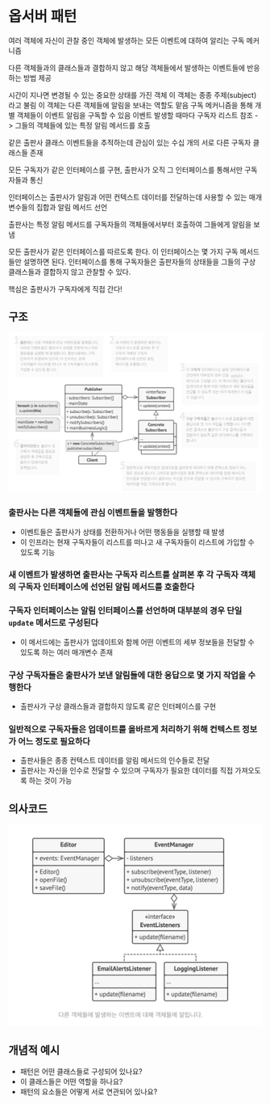 # 옵서버 패턴

여러 객체에 자신이 관찰 중인 객체에 발생하는 모든 이벤트에 대하여 알리는 구독 메커니즘

다른 객체들과의 클래스들과 결합하지 않고 해당 객체들에서 발생하는 이벤트들에 반응하는 방법 제공

시간이 지나면 변경될 수 있는 중요한 상태를 가진 객체
이 객체는 종종 주제(subject)라고 불림
이 객체는 다른 객체들에 알림을 보내는 역할도 맡음
구독 메커니즘을 통해 개별 객체들이 이벤트 알림을 구독할 수 있음
이벤트 발생할 때마다 구독자 리스트 참조 -> 그들의 객체들에 있는 특정 알림 메서드를 호출

같은 출판사 클래스 이벤트들을 추적하는데 관심이 있는 수십 개의 서로 다른 구독자 클래스들 존재

모든 구독자가 같은 인터페이스를 구현, 출판사가 오직 그 인터페이스를 통해서만 구독자들과 통신

인터페이스는 출판사가 알림과 어떤 컨텍스트 데이터를 전달하는데 사용할 수 있는 매개변수들의 집합과 알림 메서드 선언

출판사는 특정 알림 메서드를 구독자들의 객체들에서부터 호출하여 그들에게 알림을 보냄

모든 출판사가 같은 인터페이스를 따르도록 한다. 이 인터페이스는 몇 가지 구독 메서드들만 설명하면 된다.
인터페이스를 통해 구독자들은 출판자들의 상태들을 그들의 구상 클래스들과 결합하지 않고 관찰할 수 있다.

핵심은 출판사가 구독자에게 직접 간다!

## 구조

![observer-pattern-structure](../img/observer-pattern-structure.png)

### 출판사는 다른 객체들에 관심 이벤트들을 발행한다

- 이벤트들은 출판사가 상태를 전환하거나 어떤 행동들을 실행할 때 발생
- 이 인프라는 현재 구독자들이 리스트를 떠나고 새 구독자들이 리스트에 가입할 수 있도록 기능

### 새 이벤트가 발생하면 출판사는 구독자 리스트를 살펴본 후 각 구독자 객체의 구독자 인터페이스에 선언된 알림 메서드를 호출한다

### 구독자 인터페이스는 알림 인터페이스를 선언하며 대부분의 경우 단일 `update` 메서드로 구성된다

- 이 메서드에는 출판사가 업데이트와 함께 어떤 이벤트의 세부 정보들을 전달할 수 있도록 하는 여러 매개변수 존재

### 구상 구독자들은 출판사가 보낸 알림들에 대한 응답으로 몇 가지 작업을 수행한다

- 출판사가 구상 클래스들과 결합하지 않도록 같은 인터페이스를 구현

### 일반적으로 구독자들은 업데이트를 올바르게 처리하기 위해 컨텍스트 정보가 어느 정도로 필요하다

- 출판사들은 종종 컨텍스트 데이터를 알림 메서드의 인수들로 전달
- 출판사는 자신을 인수로 전달할 수 있으며 구독자가 필요한 데이터를 직접 가져오도록 하는 것이 가능

## 의사코드

![observer-pattern-pseudocode](../img/observer-pattern-pseudocode.png)

## 개념적 예시

- 패턴은 어떤 클래스들로 구성되어 있나요?
- 이 클래스들은 어떤 역할을 하나요?
- 패턴의 요소들은 어떻게 서로 연관되어 있나요?
